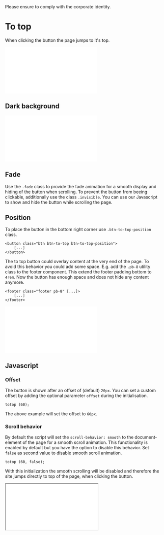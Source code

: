 <AlertInfo alertHeadline="Modifiable">
Please ensure to comply with the corporate identity.
</AlertInfo>

# To top

When clicking the button the page jumps to it's top.

<ContentRack
    fields='
        "preview": {
            "src": "examples/ToTopDefault.html",
            "type": "link"
        },
        "<html>":{
            "src": "examples/ToTopDefault.html",
            "type": "content",
            "selector": "#app"
        }
    '
 />

![ToTopDefault](examples/ToTopDefault.html)

## Dark background

<ContentRack
    fields='
        "preview": {
            "src": "examples/ToTopNegative.html",
            "type": "link"
        },
        "<html>":{
            "src": "examples/ToTopNegative.html",
            "type": "content",
            "selector": "#app"
        }
    '
 />

![ToTopNegative](examples/ToTopNegative.html)

## Fade

Use the `.fade` class to provide the fade animation for a smooth display and hiding of the button when scrolling. To prevent the button from beeing clickable, additionally use the class `.invisible`.
You can use our Javascript to show and hide the button while scrolling the page.

## Position

To place the button in the bottom right corner use `.btn-to-top-position` class.

    <button class="btn btn-to-top btn-to-top-position">
        [...]
    </button>


The to top button could overlay content at the very end of the page. To avoid this behavior you could add some space. E.g. add the `.pb-8` utility class to the footer component. This extend the footer padding bottom to `4rem`. Now the button has enough space and does not hide any content anymore.

    <footer class="footer pb-8" [...]>
        [...]
    </footer>

<ContentRack
    fields='
        "preview": {
            "src": "examples/ToTopPosition.html",
            "type": "link"
        },
        "<html>":{
            "src": "examples/ToTopPosition.html",
            "type": "content",
            "selector": "#app"
        }
    '
 />

![ToTopPosition](examples/ToTopPosition.html)

## Javascript

### Offset

The button is shown after an offset of (default) `20px`. You can set a custom offset by adding the optional parameter `offset` during the initialisation.

    totop (60);

The above example will set the offset to `60px`.

### Scroll behavior

By default the script will set the `scroll-behavior: smooth` to the document-element of the page for a smooth scroll animation. This functionality is enabled by default but you have the option to disable this behavior. Set `false` as second value to disable smooth scroll animation.

    totop (60, false);

With this initialization the smooth scrolling will be disabled and therefore the site jumps directly to top of the page, when clicking the button.

<ContentRack
    fields='
        "preview": {
            "src": "examples/ToTopScroll.html",
            "type": "link"
        },
        "<html>":{
            "src": "examples/ToTopScroll.html",
            "type": "content",
            "selector": "#app"
        }
    '
 />

<Iframe src="examples/ToTopScroll.html" scrolling="yes" style="max-height: 62.5rem" title="Default with scroll function" alt="ToTopScroll" />
